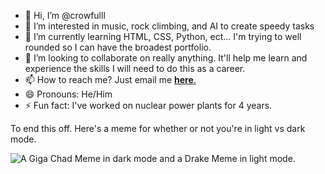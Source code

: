 <!DOCTYPE html>
<html>
  <body>
    <ul>
      <li> 👋 Hi, I’m @crowfulll</li>
      <li> 👀 I’m interested in music, rock climbing, and AI to create speedy tasks</li>
      <li> 🌱 I’m currently learning HTML, CSS, Python, ect... I'm trying to well rounded so I can have the broadest portfolio.</li>
      <li> 💞️ I’m looking to collaborate on really anything. It'll help me learn and experience the skills I will need to do this as a career.</li>
      <li> 📫 How to reach me? Just email me <a href=mailto:reischconrad@gmail.com><strong>here</strong>.</a></li>
      <li> 😄 Pronouns: He/Him</li>
      <li> ⚡ Fun fact: I've worked on nuclear power plants for 4 years.</li>
    </ul>
    <p>To end this off. Here's a meme for whether or not you're in light vs dark mode.</p>
      <picture>
         <source media="(prefers-color-scheme: dark)" srcset="https://static.news.bitcoin.com/wp-content/uploads/2024/10/gigachd.jpg">
         <source media="(prefers-color-scheme: light)" srcset="https://i.kym-cdn.com/entries/icons/mobile/000/027/479/Untitled-1.jpg">
           <img alt="A Giga Chad Meme in dark mode and a Drake Meme in light mode." src="https://i.pinimg.com/474x/26/71/e0/2671e0601faf3b43874e061ff665e3e2.jpg">
      </picture>
  </body>
</html>
<!---
crowfulll/crowfulll is a ✨ special ✨ repository because its `README.md` (this file) appears on your GitHub profile.
You can click the Preview link to take a look at your changes.
--->
